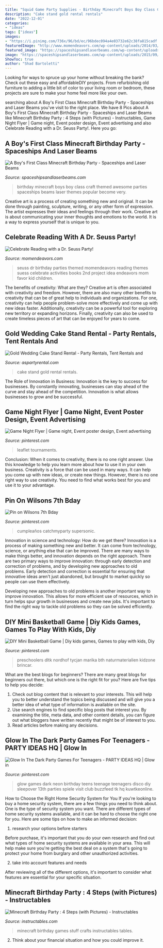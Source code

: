 ```yaml
---
title: "Squid Game Party Supplies - Birthday Minecraft Boys Boy Class Craft Themed Awesome Parties Spaceships Beams Laser Themes Popular Become Very"
description: "Cake stand gold rental rentals"
date: "2022-12-01"
categories:
- "ideas"
tags: ["ideas"]
images:
- "https://i.pinimg.com/736x/96/bd/ec/96bdec094a4e03732e62c38fa815cadf.jpg"
featuredImage: "http://www.momendeavors.com/wp-content/uploads/2014/03/Dr.-Seuss-Party-Ideas-626x1024.jpg"
featured_image: "https://spaceshipsandlaserbeams.com/wp-content/uploads/2015/09/minecraft-birthday-party-ideas-for-boys-11-1.jpg"
image: "https://spaceshipsandlaserbeams.com/wp-content/uploads/2015/09/minecraft-birthday-party-ideas-for-boys-11-1.jpg"
ShowToc: true
author: "Shad Bartoletti"
---
```



Looking for ways to spruce up your home without breaking the bank? Check out these easy and affordableDIY projects. From refurbishing old furniture to adding a little bit of color to your living room or bedroom, these projects are sure to make your home feel more like your own.

	

		
searching about A Boy&#039;s First Class Minecraft Birthday Party - Spaceships and Laser Beams you've visit to the right place. We have 8 Pics about A Boy&#039;s First Class Minecraft Birthday Party - Spaceships and Laser Beams like Minecraft Birthday Party : 4 Steps (with Pictures) - Instructables, Game Night Flyer | Game night, Event poster design, Event advertising and also Celebrate Reading with a Dr. Seuss Party!. Here you go:
		
    
## A Boy&#039;s First Class Minecraft Birthday Party - Spaceships And Laser Beams

<img loading=lazy src="https://spaceshipsandlaserbeams.com/wp-content/uploads/2015/09/minecraft-birthday-party-ideas-for-boys-11-1.jpg" onerror="this.onerror=null;this.src='https://tse1.mm.bing.net/th?id=OIP.chxnESspoYwiup4I5rSUFgHaLH&amp;pid=15.1';" alt="A Boy&#039;s First Class Minecraft Birthday Party - Spaceships and Laser Beams">

_Source: spaceshipsandlaserbeams.com_

>birthday minecraft boys boy class craft themed awesome parties spaceships beams laser themes popular become very. 

	

Creative art is a process of creating something new and original. It can be done through painting, sculpture, writing, or any other form of expression. The artist expresses their ideas and feelings through their work. Creative art is about communicating your inner thoughts and emotions to the world. It is a way to express yourself that is unique to you.

    
## Celebrate Reading With A Dr. Seuss Party!

<img loading=lazy src="http://www.momendeavors.com/wp-content/uploads/2014/03/Dr.-Seuss-Party-Ideas-626x1024.jpg" onerror="this.onerror=null;this.src='https://tse1.mm.bing.net/th?id=OIP.ANzWHvNho0_P5svrwIgX_gHaMH&amp;pid=15.1';" alt="Celebrate Reading with a Dr. Seuss Party!">

_Source: momendeavors.com_

>seuss dr birthday parties themed momendeavors reading themes suess celebrate activities books 2nd project idea endeavors mom favor kid children. 

	

The benefits of creativity: What are they?
Creative art is often associated with creativity and freedom. However, there are also many other benefits to creativity that can be of great help to individuals and organizations. For one, creativity can help people problem-solve more effectively and come up with new ideas faster. Additionally, creativity can be a powerful tool for exploring new territory or expanding horizons. Finally, creativity can also be used to create timeless pieces of art that can be enjoyed for years to come.

    
## Gold Wedding Cake Stand Rental - Party Rentals, Tent Rentals And

<img loading=lazy src="http://aspartyrental.com/wp-content/uploads/2018/02/Gold-Cake-Stand-Rental.jpg" onerror="this.onerror=null;this.src='https://tse2.mm.bing.net/th?id=OIP.3sIvd5mlS2LEHUjHx-DTpwHaJ4&amp;pid=15.1';" alt="Gold Wedding Cake Stand Rental - Party Rentals, Tent Rentals and">

_Source: aspartyrental.com_

>cake stand gold rental rentals. 

	

The Role of Innovation in Business:
Innovation is the key to success for businesses. By constantly innovating, businesses can stay ahead of the curve and stay ahead of the competition. Innovation is what allows businesses to grow and be successful.

    
## Game Night Flyer | Game Night, Event Poster Design, Event Advertising

<img loading=lazy src="https://i.pinimg.com/736x/96/bd/ec/96bdec094a4e03732e62c38fa815cadf.jpg" onerror="this.onerror=null;this.src='https://tse3.mm.bing.net/th?id=OIP.ucKr-tSPFoMvDOkg5_g5KwHaRF&amp;pid=15.1';" alt="Game Night Flyer | Game night, Event poster design, Event advertising">

_Source: pinterest.com_

>leaflet tournaments. 

	

Conclusion: When it comes to creativity, there is no one right answer. Use this knowledge to help you learn more about how to use it in your own business.
Creativity is a force that can be used in many ways. It can help you come up with new ideas, or create new things. However, there is no one right way to use creativity. You need to find what works best for you and use it to your advantage.

    
## Pin On Wilsons 7th Bday

<img loading=lazy src="https://i.pinimg.com/736x/ec/cc/6d/eccc6dce999416c48c580dca891b3b88.jpg" onerror="this.onerror=null;this.src='https://tse2.mm.bing.net/th?id=OIP.hbVdcEe2Xui9HbemC4QB4wHaJ3&amp;pid=15.1';" alt="Pin on Wilsons 7th Bday">

_Source: pinterest.com_

>cumpleaños catchmyparty supersonic. 

	

Innovation in science and technology: How do we get there?
Innovation is a process of making something new and better. It can come from technology, science, or anything else that can be improved. There are many ways to make things better, and innovation depends on the right approach.
There are two primary ways to improve innovation: through early detection and correction of problems, and by developing new approaches to old problems. Early detection and correction is essential for ensuring that innovative ideas aren't just abandoned, but brought to market quickly so people can use them effectively.

Developing new approaches to old problems is another important way to improve innovation. This allows for more efficient use of resources, which in turn helps spur growth in businesses and create new jobs. It's important to find the right way to tackle old problems so they can be solved efficiently.

    
## DIY Mini Basketball Game | Diy Kids Games, Games To Play With Kids, Diy

<img loading=lazy src="https://i.pinimg.com/736x/52/e5/ed/52e5ede6e55f4e4c662a45b113205a9a.jpg" onerror="this.onerror=null;this.src='https://tse3.mm.bing.net/th?id=OIP.fomeEL6oJV2Dn-Bb67qrZgHaKI&amp;pid=15.1';" alt="DIY Mini Basketball Game | Diy kids games, Games to play with kids, Diy">

_Source: pinterest.com_

>preschoolers dltk nordhof tycjan marika bth naturmaterialien kidzone brincar. 

	

What are the best blogs for beginners?
There are many great blogs for beginners out there, but which one is the right fit for you? Here are five tips to help you decide: 
1. Check out blog content that is relevant to your interests. This will help you to better understand the topics being discussed and will give you a better idea of what type of information is available on the site. 
2. Use search engines to find specific blog posts that interest you. By examining the title, meta data, and other content details, you can figure out what bloggers have written recently that might be of interest to you. 
3. Read articles before making any decisions.

    
## Glow In The Dark Party Games For Teenagers - PARTY IDEAS HQ | Glow In

<img loading=lazy src="https://i.pinimg.com/736x/87/66/b5/8766b5b0bb6cc3a23d06c74da5d22e8f--glow-in-the-dark-party-ideas-for-teenagers-party-games-for-teenagers.jpg" onerror="this.onerror=null;this.src='https://tse3.mm.bing.net/th?id=OIP.4xGRSQ2bmooRfYknZ_rjLQHaFj&amp;pid=15.1';" alt="Glow In The Dark Party Games For Teenagers - PARTY IDEAS HQ | Glow in">

_Source: pinterest.com_

>glow games dark neon birthday teens teenage teenagers disco diy sleepover 13th parties spiele visit club buzzfeed tk hq kuwtkeonline. 

	

How to Choose the Right Home Security System for You
If you're looking to buy a home security system, there are a few things you need to think about. One is the type of security system you want. There are different types of home security systems available, and it can be hard to choose the right one for you. Here are some tips on how to make an informed decision: 
1. research your options before starters

Before purchase, it's important that you do your own research and find out what types of home security systems are available in your area. This will help make sure you're getting the best deal on a system that's going to protect your home from burglary and other unauthorized activities. 

2. take into account features and needs

After reviewing all of the different options, it's important to consider what features are essential for your specific situation.

    
## Minecraft Birthday Party : 4 Steps (with Pictures) - Instructables

<img loading=lazy src="https://content.instructables.com/ORIG/FEL/PZUG/GV7IV656/FELPZUGGV7IV656.jpg?frame=1&amp;width=2100" onerror="this.onerror=null;this.src='https://tse1.mm.bing.net/th?id=OIP.UhpoM_mbMKqntGL19-vTQQHaFu&amp;pid=15.1';" alt="Minecraft Birthday Party : 4 Steps (with Pictures) - Instructables">

_Source: instructables.com_

>minecraft birthday games stuff crafts instructables tables. 

	

2. Think about your financial situation and how you could improve it.

